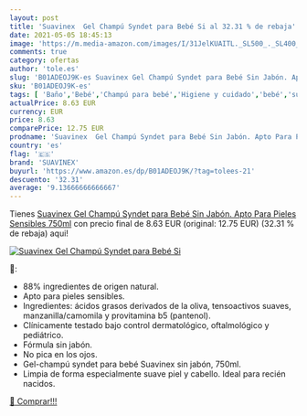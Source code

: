 ```yaml
---
layout: post
title: 'Suavinex  Gel Champú Syndet para Bebé Si al 32.31 % de rebaja'
date: 2021-05-05 18:45:13
image: 'https://m.media-amazon.com/images/I/31JelKUAITL._SL500_._SL400_.jpg'
comments: true
category: ofertas
author: 'tole.es'
slug: 'B01ADEOJ9K-es Suavinex Gel Champú Syndet para Bebé Sin Jabón. Apto Para...'
sku: 'B01ADEOJ9K-es'
tags: [ 'Baño','Bebé','Champú para bebé','Higiene y cuidado','bebé','suavinex', ]
actualPrice: 8.63 EUR
currency: EUR
price: 8.63
comparePrice: 12.75 EUR
prodname: 'Suavinex  Gel Champú Syndet para Bebé Sin Jabón. Apto Para Pieles Sensibles  750ml'
country: 'es'
flag: '🇪🇸'
brand: 'SUAVINEX'
buyurl: 'https://www.amazon.es/dp/B01ADEOJ9K/?tag=tolees-21'
descuento: '32.31'
average: '9.13666666666667'
---
```


Tienes [Suavinex  Gel Champú Syndet para Bebé Sin Jabón. Apto Para Pieles Sensibles  750ml](https://www.amazon.es/dp/B01ADEOJ9K/?tag=tolees-21) con precio final de  8.63 EUR (original: 12.75 EUR) (32.31 %  de rebaja) aqui!

[![Suavinex  Gel Champú Syndet para Bebé Si](https://m.media-amazon.com/images/I/31JelKUAITL._SL500_._SL400_.jpg)](https://www.amazon.es/dp/B01ADEOJ9K/?tag=tolees-21)

🔎:

- 88% ingredientes de origen natural.
- Apto para pieles sensibles.
- Ingredientes: ácidos grasos derivados de la oliva, tensoactivos suaves, manzanilla/camomila y provitamina b5 (pantenol).
- Clínicamente testado bajo control dermatológico, oftalmológico y pediátrico.
- Fórmula sin jabón.
- No pica en los ojos.
- Gel-champú syndet para bebé Suavinex sin jabón, 750ml.
- Limpia de forma especialmente suave piel y cabello. Ideal para recién nacidos.

[🛒 Comprar!!!](https://www.amazon.es/dp/B01ADEOJ9K/?tag=tolees-21)
